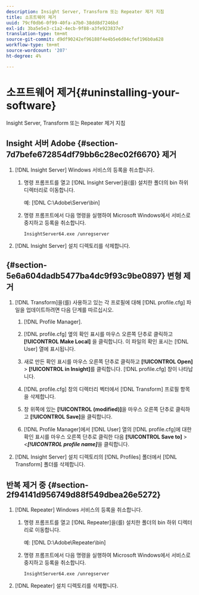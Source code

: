 ```yaml
---
description: Insight Server, Transform 또는 Repeater 제거 지침
title: 소프트웨어 제거
uuid: 79cf0db6-0f99-40fa-a7b0-38dd8d7246bd
exl-id: 3ba5e5e3-c1a2-4ecb-9f88-a3fe923837e7
translation-type: tm+mt
source-git-commit: d9df90242ef96188f4e4b5e6d04cfef196b0a628
workflow-type: tm+mt
source-wordcount: '207'
ht-degree: 4%

---
```


# 소프트웨어 제거{#uninstalling-your-software}

Insight Server, Transform 또는 Repeater 제거 지침

## Insight 서버 Adobe {#section-7d7befe672854df79bb6c28ec02f6670} 제거

1. [!DNL Insight Server] Windows 서비스의 등록을 취소합니다.

   1. 명령 프롬프트를 열고 [!DNL Insight Server]을(를) 설치한 폴더의 bin 하위 디렉터리로 이동합니다.

      예: [!DNL C:\Adobe\Server\bin]

   1. 명령 프롬프트에서 다음 명령을 실행하여 Microsoft Windows에서 서비스로 중지하고 등록을 취소합니다.

      ```
      InsightServer64.exe /unregserver
      ```

1. [!DNL Insight Server] 설치 디렉토리를 삭제합니다.

## {#section-5e6a604dadb5477ba4dc9f93c9be0897} 변형 제거

1. [!DNL Transform]을(를) 사용하고 있는 각 프로필에 대해 [!DNL profile.cfg] 파일을 업데이트하려면 다음 단계를 따르십시오.

   1.  [!DNL Profile Manager].
   1. [!DNL profile.cfg] 옆의 확인 표시를 마우스 오른쪽 단추로 클릭하고 **[!UICONTROL Make Local]** 을 클릭합니다. 이 파일의 확인 표시는 [!DNL User] 열에 표시됩니다.

   1. 새로 만든 확인 표시를 마우스 오른쪽 단추로 클릭하고 **[!UICONTROL Open]** > **[!UICONTROL in Insight]**&#x200B;를 클릭합니다. [!DNL profile.cfg] 창이 나타납니다.

   1. [!DNL profile.cfg] 창의 디렉터리 벡터에서 [!DNL Transform] 프로필 항목을 삭제합니다.

   1. 창 위쪽에 있는 **[!UICONTROL (modified)]**&#x200B;을 마우스 오른쪽 단추로 클릭하고 **[!UICONTROL Save]**&#x200B;을 클릭합니다.

   1. [!DNL Profile Manager]에서 [!DNL User] 열의 [!DNL profile.cfg]에 대한 확인 표시를 마우스 오른쪽 단추로 클릭한 다음 **[!UICONTROL Save to]** > *&lt;**[!UICONTROL profile name]***&#x200B;을 클릭합니다.

1. [!DNL Insight Server] 설치 디렉토리의 [!DNL Profiles] 폴더에서 [!DNL Transform] 폴더를 삭제합니다.

## 반복 제거 중 {#section-2f94141d956749d88f549dbea26e5272}

1. [!DNL Repeater] Windows 서비스의 등록을 취소합니다.

   1. 명령 프롬프트를 열고 [!DNL Repeater]을(를) 설치한 폴더의 bin 하위 디렉터리로 이동합니다.

      예: [!DNL D:\Adobe\Repeater\bin]

   1. 명령 프롬프트에서 다음 명령을 실행하여 Microsoft Windows에서 서비스로 중지하고 등록을 취소합니다.

      ```
      InsightServer64.exe /unregserver
      ```

1. [!DNL Repeater] 설치 디렉토리를 삭제합니다.
